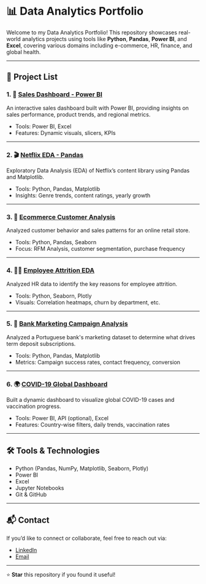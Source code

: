 # 📊 Data Analytics Portfolio

Welcome to my Data Analytics Portfolio! This repository showcases real-world analytics projects using tools like **Python**, **Pandas**, **Power BI**, and **Excel**, covering various domains including e-commerce, HR, finance, and global health.

---

## 📁 Project List

### 1. 💼 [Sales Dashboard - Power BI](./sales-dashboard-powerbi)
An interactive sales dashboard built with Power BI, providing insights on sales performance, product trends, and regional metrics.

- Tools: Power BI, Excel
- Features: Dynamic visuals, slicers, KPIs

---

### 2. 🎬 [Netflix EDA - Pandas](./netflix-eda-pandas)
Exploratory Data Analysis (EDA) of Netflix’s content library using Pandas and Matplotlib.

- Tools: Python, Pandas, Matplotlib
- Insights: Genre trends, content ratings, yearly growth

---

### 3. 🛒 [Ecommerce Customer Analysis](./ecommerce-customer-analysis)
Analyzed customer behavior and sales patterns for an online retail store.

- Tools: Python, Pandas, Seaborn
- Focus: RFM Analysis, customer segmentation, purchase frequency

---

### 4. 👩‍💼 [Employee Attrition EDA](./employee-attrition-eda)
Analyzed HR data to identify the key reasons for employee attrition.

- Tools: Python, Seaborn, Plotly
- Visuals: Correlation heatmaps, churn by department, etc.

---

### 5. 🏦 [Bank Marketing Campaign Analysis](./bank-marketing-analysis)
Analyzed a Portuguese bank's marketing dataset to determine what drives term deposit subscriptions.

- Tools: Python, Pandas, Matplotlib
- Metrics: Campaign success rates, contact frequency, conversion

---

### 6. 🌍 [COVID-19 Global Dashboard](./covid19-global-dashboard)
Built a dynamic dashboard to visualize global COVID-19 cases and vaccination progress.

- Tools: Power BI, API (optional), Excel
- Features: Country-wise filters, daily trends, vaccination rates

---

## 🛠️ Tools & Technologies
- Python (Pandas, NumPy, Matplotlib, Seaborn, Plotly)
- Power BI
- Excel
- Jupyter Notebooks
- Git & GitHub

---

## 📬 Contact
If you’d like to connect or collaborate, feel free to reach out via:
- [LinkedIn](https://linkedin.com/in/your-profile)
- [Email](mailto:your.email@example.com)

---

⭐ **Star** this repository if you found it useful!
